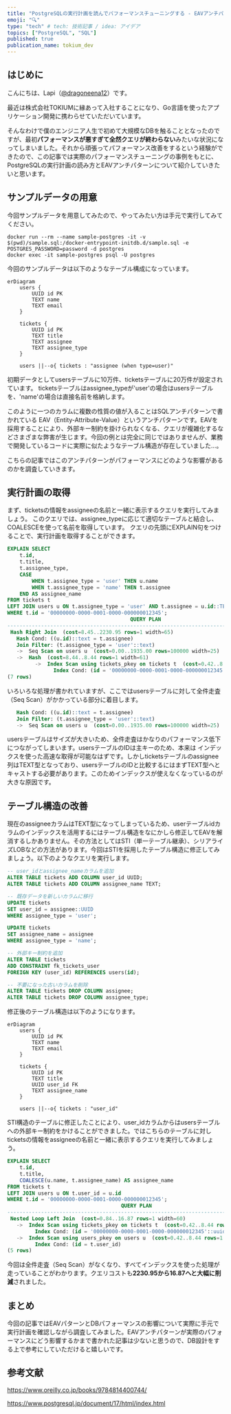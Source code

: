 ```yaml
---
title: "PostgreSQLの実行計画を読んでパフォーマンスチューニングする - EAVアンチパターン"
emoji: "🔍"
type: "tech" # tech: 技術記事 / idea: アイデア
topics: ["PostgreSQL", "SQL"]
published: true
publication_name: tokium_dev
---
```


## はじめに
こんにちは、Lapi（[@dragoneena12](https://github.com/dragoneena12)）です。

最近は株式会社TOKIUMに縁あって入社することになり、Go言語を使ったアプリケーション開発に携わらせていただいています。

そんなわけで僕のエンジニア人生で初めて大規模なDBを触ることとなったのですが、最初**パフォーマンスが悪すぎて全然クエリが終わらない**みたいな状況になってしまいました。それから頑張ってパフォーマンス改善をするという経験ができたので、この記事では実際のパフォーマンスチューニングの事例をもとに、PostgreSQLの実行計画の読み方とEAVアンチパターンについて紹介していきたいと思います。

## サンプルデータの用意

今回サンプルデータを用意してみたので、やってみたい方は手元で実行してみてください。

```console
docker run --rm --name sample-postgres -it -v $(pwd)/sample.sql:/docker-entrypoint-initdb.d/sample.sql -e POSTGRES_PASSWORD=password -d postgres
docker exec -it sample-postgres psql -U postgres
```

今回のサンプルデータは以下のようなテーブル構成になっています。

```mermaid
erDiagram
    users {
        UUID id PK
        TEXT name
        TEXT email
    }
    
    tickets {
        UUID id PK
        TEXT title
        TEXT assignee
        TEXT assignee_type
    }
    
    users ||--o{ tickets : "assignee (when type=user)"
```

初期データとしてusersテーブルに10万件、ticketsテーブルに20万件が設定されています。
ticketsテーブルはassignee_typeが'user'の場合はusersテーブルを、'name'の場合は直接名前を格納します。

このように一つのカラムに複数の性質の値が入ることはSQLアンチパターンで書かれている EAV（Entity-Attribute-Value）というアンチパターンです。EAVを採用することにより、外部キー制約を掛けられなくなる、クエリが複雑化するなどさまざまな弊害が生じます。今回の例とは完全に同じではありませんが、業務で開発しているコードに実際に似たようなテーブル構造が存在していました…。

こちらの記事ではこのアンチパターンがパフォーマンスにどのような影響があるのかを調査していきます。

## 実行計画の取得

まず、ticketsの情報をassigneeの名前と一緒に表示するクエリを実行してみましょう。
このクエリでは、assignee_typeに応じて適切なテーブルと結合し、COALESCEを使って名前を取得しています。
クエリの先頭にEXPLAIN句をつけることで、実行計画を取得することができます。

```sql
EXPLAIN SELECT 
    t.id,
    t.title,
    t.assignee_type,
    CASE 
        WHEN t.assignee_type = 'user' THEN u.name
        WHEN t.assignee_type = 'name' THEN t.assignee
    END AS assignee_name
FROM tickets t
LEFT JOIN users u ON t.assignee_type = 'user' AND t.assignee = u.id::TEXT
WHERE t.id = '00000000-0000-0001-0000-000000012345';
                                        QUERY PLAN                                         
-------------------------------------------------------------------------------------------
 Hash Right Join  (cost=8.45..2230.95 rows=1 width=65)
   Hash Cond: ((u.id)::text = t.assignee)
   Join Filter: (t.assignee_type = 'user'::text)
   ->  Seq Scan on users u  (cost=0.00..1935.00 rows=100000 width=25)
   ->  Hash  (cost=8.44..8.44 rows=1 width=61)
         ->  Index Scan using tickets_pkey on tickets t  (cost=0.42..8.44 rows=1 width=61)
               Index Cond: (id = '00000000-0000-0001-0000-000000012345'::uuid)
(7 rows)
```

いろいろな処理が書かれていますが、ここではusersテーブルに対して全件走査（Seq Scan）がかかっている部分に着目します。

```sql
   Hash Cond: ((u.id)::text = t.assignee)
   Join Filter: (t.assignee_type = 'user'::text)
   ->  Seq Scan on users u  (cost=0.00..1935.00 rows=100000 width=25)
```

usersテーブルはサイズが大きいため、全件走査はかなりのパフォーマンス低下につながってしまいます。usersテーブルのIDは主キーのため、本来は インデックスを使った高速な取得が可能なはずです。しかしticketsテーブルのassignee列はTEXT型となっており、usersテーブルのIDと比較するにはまずTEXT型へとキャストする必要があります。このためインデックスが使えなくなっているのが大きな原因です。

## テーブル構造の改善

現在のassigneeカラムはTEXT型になってしまっているため、userテーブルidカラムのインデックスを活用するにはテーブル構造をなにかしら修正してEAVを解消するしかありません。その方法としてはSTI（単一テーブル継承）、シリアライズLOBなどの方法があります。今回はSTIを採用したテーブル構造に修正してみましょう。以下のようなクエリを実行します。

```sql
-- user_idとassignee_nameカラムを追加
ALTER TABLE tickets ADD COLUMN user_id UUID;
ALTER TABLE tickets ADD COLUMN assignee_name TEXT;

-- 既存データを新しいカラムに移行
UPDATE tickets
SET user_id = assignee::UUID
WHERE assignee_type = 'user';

UPDATE tickets
SET assignee_name = assignee
WHERE assignee_type = 'name';

-- 外部キー制約を追加
ALTER TABLE tickets 
ADD CONSTRAINT fk_tickets_user 
FOREIGN KEY (user_id) REFERENCES users(id);

-- 不要になった古いカラムを削除
ALTER TABLE tickets DROP COLUMN assignee;
ALTER TABLE tickets DROP COLUMN assignee_type;
```

修正後のテーブル構造は以下のようになります。

```mermaid
erDiagram
    users {
        UUID id PK
        TEXT name
        TEXT email
    }
    
    tickets {
        UUID id PK
        TEXT title
        UUID user_id FK
        TEXT assignee_name
    }
    
    users ||--o{ tickets : "user_id"
```

STI構造のテーブルに修正したことにより、user_idカラムからはusersテーブルへの外部キー制約をかけることができました。ではこちらのテーブルに対しticketsの情報をassigneeの名前と一緒に表示するクエリを実行してみましょう。

```sql
EXPLAIN SELECT 
    t.id,
    t.title,
    COALESCE(u.name, t.assignee_name) AS assignee_name
FROM tickets t
LEFT JOIN users u ON t.user_id = u.id
WHERE t.id = '00000000-0000-0001-0000-000000012345';
                                     QUERY PLAN                                      
-------------------------------------------------------------------------------------
 Nested Loop Left Join  (cost=0.84..16.87 rows=1 width=60)
   ->  Index Scan using tickets_pkey on tickets t  (cost=0.42..8.44 rows=1 width=63)
         Index Cond: (id = '00000000-0000-0001-0000-000000012345'::uuid)
   ->  Index Scan using users_pkey on users u  (cost=0.42..8.44 rows=1 width=25)
         Index Cond: (id = t.user_id)
(5 rows)
```

今回は全件走査（Seq Scan）がなくなり、すべてインデックスを使った処理が走っていることがわかります。クエリコストも**2230.95から16.87へと大幅に削減**されました。

## まとめ

今回の記事ではEAVパターンとDBパフォーマンスの影響について実際に手元で実行計画を確認しながら調査してみました。EAVアンチパターンが実際のパフォーマンスにどう影響するかまで書かれた記事は少ないと思うので、DB設計をする上で参考にしていただけると嬉しいです。

## 参考文献

https://www.oreilly.co.jp/books/9784814400744/

https://www.postgresql.jp/document/17/html/index.html
